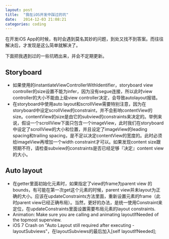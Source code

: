 ```yaml
---
layout: post
title:  "我在iOS开发中踩过的坑"
date:   2014-12-03 21:08:21
categories: coding
---
```


在开发iOS App的时候，有时会遇到莫名其妙的问题，到处又找不到答案。而往往解决后，才发现是这么简单就解决了。

下面把我遇到过的一些坑晒出来，并会不定期更新。

## Storyboard
* 如果使用的instantiateViewControllerWithIdentifier，storyboard view controller的size设置不能为infer，因为没有segue连接，所以此时view controller的大小不能由上级view controller决定，会导致autolayout报错。
* 在storyboard中使用auto layout和scrollView需要特别注意，因为在storyboard中设定scrollView的constraint，并不会影响contentView的size。contentView的size是由它的subview的constraints来决定的。举例来说，假设一个scrollView下面只包含一个imageView，此时我们在storyboard中设定了scrollView的大小和位置，并且设定了imageView的leading spacing和trailing spacing，是不足以决定contentView的宽度的。此时必须给imageView再增加一个width constraint才可以。如果发现content size跟预期不符，请检查subview的constraints是否已经足够『决定』content view的大小。

## Auto layout
* 在getter里面初始化元素时，如果指定了view的frame为parent view 的bounds，有可能在第一次get这个元素的时候，parent view并未layout为正确的大小。应该在updateConstraints方法里面，重新设置元素的frame（此时parent view已经正确布局）。当然，更好的办法，是统一使用Constraint来定位，在updateConstraints里面设置需要布局元素的layout constraints.
* Animation: Make sure you are calling and animating layoutIfNeeded of the topmost superview.
* iOS 7 Crash on "Auto Layout still required after executing -layoutSubviews"，在layoutSubviews的最后加入[self layoutIfNeeded];
